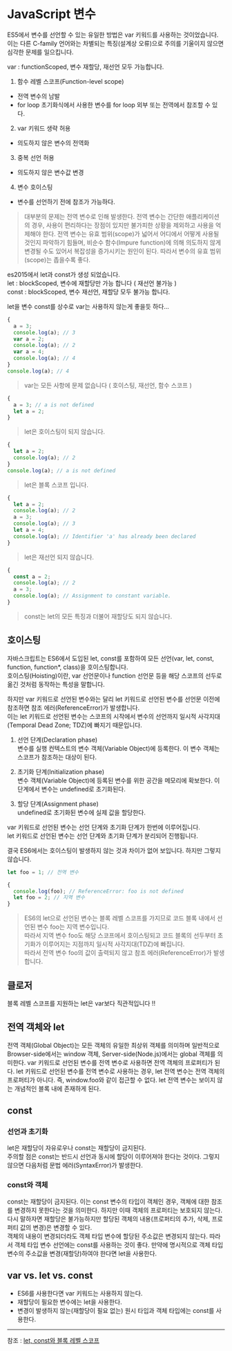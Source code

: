 
# JavaScript 변수
ES5에서 변수를 선언할 수 있는 유일한 방법은 var 키워드를 사용하는 것이었습니다.  
이는 다른 C-family 언어와는 차별되는 특징(설계상 오류)으로 주의를 기울이지 않으면 심각한 문제를 일으킵니다.  

var : functionScoped, 변수 재할당, 재선언 모두 가능합니다.
1. 함수 레벨 스코프(Function-level scope)
- 전역 변수의 남발
- for loop 초기화식에서 사용한 변수를 for loop 외부 또는 전역에서 참조할 수 있다.

2. var 키워드 생략 허용
- 의도하지 않은 변수의 전역화

3. 중복 선언 허용
- 의도하지 않은 변수값 변경

4. 변수 호이스팅
- 변수를 선언하기 전에 참조가 가능하다.

> 대부분의 문제는 전역 변수로 인해 발생한다. 전역 변수는 간단한 애플리케이션의 경우, 사용이 편리하다는 장점이 있지만 불가피한 상황을 제외하고 사용을 억제해야 한다. 전역 변수는 유효 범위(scope)가 넓어서 어디에서 어떻게 사용될 것인지 파악하기 힘들며, 비순수 함수(Impure function)에 의해 의도하지 않게 변경될 수도 있어서 복잡성을 증가시키는 원인이 된다. 따라서 변수의 유효 범위(scope)는 좁을수록 좋다.  

es2015에서 let과 const가 생성 되었습니다.<br>
let : blockScoped,  변수에 재할당만 가능 합니다 ( 재선언 불가능 )<br>
const : blockScoped, 변수 재선언, 재할당 모두 불가능 합니다.<br>

let을 변수 const를 상수로 var는 사용하지 않는게 좋을듯 하다...

```javascript
{
  a = 3;
  console.log(a); // 3
  var a = 2;
  console.log(a); // 2
  var a = 4;
  console.log(a); // 4
}
console.log(a); // 4
```
> var는 모든 사항에 문제 없습니다 ( 호이스팅, 재선언, 함수 스코프 )

```javascript
{
  a = 3; // a is not defined
  let a = 2;
}
```
> let은 호이스팅이 되지 않습니다.

```javascript
{
  let a = 2;
  console.log(a); // 2
}
console.log(a); // a is not defined
```
> let은 블록 스코프 입니다.

```javascript
{
  let a = 2;
  console.log(a); // 2
  a = 3;
  console.log(a); // 3
  let a = 4;
  console.log(a); // Identifier 'a' has already been declared
}
```
> let은 재선언 되지 않습니다.

```javascript
{
  const a = 2;
  console.log(a); // 2
  a = 3;
  console.log(a); // Assignment to constant variable.
}
```
> const는 let의 모든 특징과 더불어 재할당도 되지 않습니다.  

## 호이스팅
자바스크립트는 ES6에서 도입된 let, const를 포함하여 모든 선언(var, let, const, function, function*, class)을 호이스팅합니다.  
호이스팅(Hoisting)이란, var 선언문이나 function 선언문 등을 해당 스코프의 선두로 옮긴 것처럼 동작하는 특성을 말합니다.  

하지만 var 키워드로 선언된 변수와는 달리 let 키워드로 선언된 변수를 선언문 이전에 참조하면 참조 에러(ReferenceError)가 발생합니다.  
이는 let 키워드로 선언된 변수는 스코프의 시작에서 변수의 선언까지 일시적 사각지대(Temporal Dead Zone; TDZ)에 빠지기 때문입니다.  

1. 선언 단계(Declaration phase)  
변수를 실행 컨텍스트의 변수 객체(Variable Object)에 등록한다. 이 변수 객체는 스코프가 참조하는 대상이 된다.  

2. 초기화 단계(Initialization phase)  
변수 객체(Variable Object)에 등록된 변수를 위한 공간을 메모리에 확보한다. 이 단계에서 변수는 undefined로 초기화된다.  

3. 할당 단계(Assignment phase)   
undefined로 초기화된 변수에 실제 값을 할당한다.  

var 키워드로 선언된 변수는 선언 단계와 초기화 단계가 한번에 이루어집니다.  
let 키워드로 선언된 변수는 선언 단계와 초기화 단계가 분리되어 진행됩니다.  

결국 ES6에서는 호이스팅이 발생하지 않는 것과 차이가 없어 보입니다. 하지만 그렇지 않습니다.  
```javascript
let foo = 1; // 전역 변수

{
  console.log(foo); // ReferenceError: foo is not defined
  let foo = 2; // 지역 변수
}
```
> ES6의 let으로 선언된 변수는 블록 레벨 스코프를 가지므로 코드 블록 내에서 선언된 변수 foo는 지역 변수입니다.  
> 따라서 지역 변수 foo도 해당 스코프에서 호이스팅되고 코드 블록의 선두부터 초기화가 이루어지는 지점까지 일시적 사각지대(TDZ)에 빠집니다.  
> 따라서 전역 변수 foo의 값이 출력되지 않고 참조 에러(ReferenceError)가 발생합니다.  

## 클로저
블록 레벨 스코프를 지원하는 let은 var보다 직관적입니다 !!  

## 전역 객체와 let
전역 객체(Global Object)는 모든 객체의 유일한 최상위 객체를 의미하며 일반적으로 Browser-side에서는 window 객체, Server-side(Node.js)에서는 global 객체를 의미한다. var 키워드로 선언된 변수를 전역 변수로 사용하면 전역 객체의 프로퍼티가 된다.
let 키워드로 선언된 변수를 전역 변수로 사용하는 경우, let 전역 변수는 전역 객체의 프로퍼티가 아니다. 즉, window.foo와 같이 접근할 수 없다. let 전역 변수는 보이지 않는 개념적인 블록 내에 존재하게 된다.

## const

### 선언과 초기화
let은 재할당이 자유로우나 const는 재할당이 금지된다.  
주의할 점은 const는 반드시 선언과 동시에 할당이 이루어져야 한다는 것이다. 그렇지 않으면 다음처럼 문법 에러(SyntaxError)가 발생한다.  

### const와 객체
const는 재할당이 금지된다. 이는 const 변수의 타입이 객체인 경우, 객체에 대한 참조를 변경하지 못한다는 것을 의미한다. 하지만 이때 객체의 프로퍼티는 보호되지 않는다. 다시 말하자면 재할당은 불가능하지만 할당된 객체의 내용(프로퍼티의 추가, 삭제, 프로퍼티 값의 변경)은 변경할 수 있다.  
객체의 내용이 변경되더라도 객체 타입 변수에 할당된 주소값은 변경되지 않는다. 따라서 객체 타입 변수 선언에는 const를 사용하는 것이 좋다. 만약에 명시적으로 객체 타입 변수의 주소값을 변경(재할당)하여야 한다면 let을 사용한다.  

## var vs. let vs. const
- ES6를 사용한다면 var 키워드는 사용하지 않는다.
- 재할당이 필요한 변수에는 let을 사용한다.
- 변경이 발생하지 않는(재할당이 필요 없는) 원시 타입과 객체 타입에는 const를 사용한다.

---
참조 : [let, const와 블록 레벨 스코프](https://poiemaweb.com/es6-block-scope)